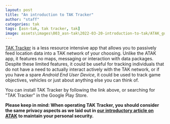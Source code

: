 ```yaml
---
layout: post
title: "An introduction to TAK Tracker"
author: "staff"
categories: tak
tags: [asn-tak, tak tracker, tak]
image: assets\images\003_asn-tak\2022-03-20-introduction-to-tak/ATAK_guide_016.png
---
```



<a href="https://play.google.com/store/apps/details?id=gov.tak.taktracker&hl=en&gl=US" target="_blank">TAK Tracker</a> is a less resource intensive app that allows you to passively feed location data into a TAK network of your choosing.
Unlike the ATAK app, it features no maps, messaging or interaction with data packages.
Despite these limited features, it could be useful for tracking individuals that do not have a need to actually interact actively with the TAK network, or if you have a spare *Android End User Device*, it could be used to track game objectives, vehicles or just about anything else you can think of.

You can install TAK Tracker by following the link above, or searching for "TAK Tracker" in the Google Play Store.


**Please keep in mind: When operating TAK Tracker, you should consider the same privacy aspects as we laid out in <a href="{{site.baseurl}}/introduction-to-atak/">our introductory article on ATAK</a> to maintain your personal security.**